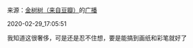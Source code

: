来源：[金树树（来自豆瓣）](https://www.douban.com/people/147024697/)的[广播](https://www.douban.com/people/147024697/status/2840072498/)


2020-02-29_17:05:51


我知道这很奢侈，可是还是忍不住想，要是能搞到画纸和彩笔就好了
